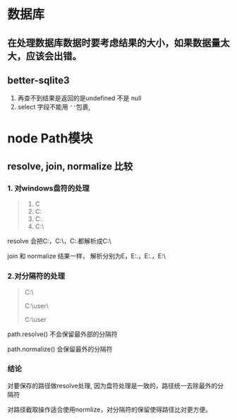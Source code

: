 # 数据库

## 在处理数据库数据时要考虑结果的大小，如果数据量太大，应该会出错。

## better-sqlite3

1. 再查不到结果是返回的是undefined 不是 null
2. select 字段不能用 `''`包裹,

# node Path模块

## resolve, join, normalize 比较

### 1. 对windows盘符的处理

> 1. C
> 2. C:
> 3. C:.
> 4. C:\

resolve 会把C:，C:\，C:.都解析成C:\

join 和 normalize 结果一样， 解析分别为E，E:.，E:.，E:\

### 2.对分隔符的处理

> C:\
>
> C:\user\
>
> C:\user

path.resolve() 不会保留最外部的分隔符

path.normalize() 会保留最外的分隔符

### 结论

对要保存的路径做resolve处理, 因为盘符处理是一致的，路径统一去除最外的分隔符

对路径截取操作适合使用normlize，对分隔符的保留使得路径比对更方便。
